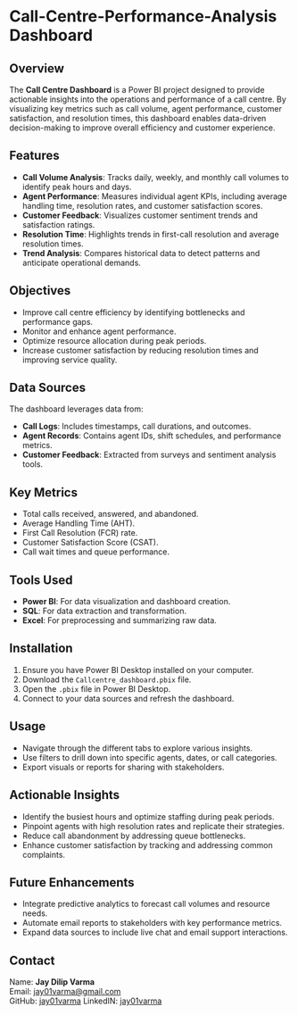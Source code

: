 # Call-Centre-Performance-Analysis Dashboard

## Overview
The **Call Centre Dashboard** is a Power BI project designed to provide actionable insights into the operations and performance of a call centre. By visualizing key metrics such as call volume, agent performance, customer satisfaction, and resolution times, this dashboard enables data-driven decision-making to improve overall efficiency and customer experience.

## Features
- **Call Volume Analysis**: Tracks daily, weekly, and monthly call volumes to identify peak hours and days.
- **Agent Performance**: Measures individual agent KPIs, including average handling time, resolution rates, and customer satisfaction scores.
- **Customer Feedback**: Visualizes customer sentiment trends and satisfaction ratings.
- **Resolution Time**: Highlights trends in first-call resolution and average resolution times.
- **Trend Analysis**: Compares historical data to detect patterns and anticipate operational demands.

## Objectives
- Improve call centre efficiency by identifying bottlenecks and performance gaps.
- Monitor and enhance agent performance.
- Optimize resource allocation during peak periods.
- Increase customer satisfaction by reducing resolution times and improving service quality.

## Data Sources
The dashboard leverages data from:
- **Call Logs**: Includes timestamps, call durations, and outcomes.
- **Agent Records**: Contains agent IDs, shift schedules, and performance metrics.
- **Customer Feedback**: Extracted from surveys and sentiment analysis tools.

## Key Metrics
- Total calls received, answered, and abandoned.
- Average Handling Time (AHT).
- First Call Resolution (FCR) rate.
- Customer Satisfaction Score (CSAT).
- Call wait times and queue performance.

## Tools Used
- **Power BI**: For data visualization and dashboard creation.
- **SQL**: For data extraction and transformation.
- **Excel**: For preprocessing and summarizing raw data.

## Installation
1. Ensure you have Power BI Desktop installed on your computer.
2. Download the `Callcentre_dashboard.pbix` file.
3. Open the `.pbix` file in Power BI Desktop.
4. Connect to your data sources and refresh the dashboard.

## Usage
- Navigate through the different tabs to explore various insights.
- Use filters to drill down into specific agents, dates, or call categories.
- Export visuals or reports for sharing with stakeholders.

## Actionable Insights
- Identify the busiest hours and optimize staffing during peak periods.
- Pinpoint agents with high resolution rates and replicate their strategies.
- Reduce call abandonment by addressing queue bottlenecks.
- Enhance customer satisfaction by tracking and addressing common complaints.

## Future Enhancements
- Integrate predictive analytics to forecast call volumes and resource needs.
- Automate email reports to stakeholders with key performance metrics.
- Expand data sources to include live chat and email support interactions.

## Contact
Name: **Jay Dilip Varma**  
Email: jay01varma@gmail.com  
GitHub: [jay01varma](https://github.com/jay01varma)
LinkedIN: [jay01varma](https://www.linkedin.com/in/connect-wtih-jay-varma/)
